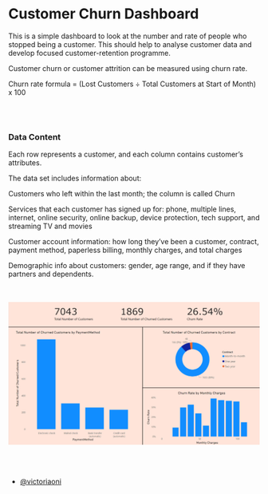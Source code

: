 # Customer Churn Dashboard

This is a simple dashboard to look at the number and rate of people who stopped being a customer. This should help to analyse customer data and develop focused customer-retention programme.

Customer churn or customer attrition can be measured using churn rate.

Churn rate formula = (Lost Customers ÷ Total Customers at Start of Month) x 100 



<br /><br />
### Data Content

Each row represents a customer, and each column contains customer’s attributes.

The data set includes information about:

Customers who left within the last month; the column is called Churn

Services that each customer has signed up for: phone, multiple lines, internet, online security, online backup, device protection, tech support, and streaming TV and movies

Customer account information: how long they’ve been a customer, contract, payment method, paperless billing, monthly charges, and total charges

Demographic info about customers: gender, age range, and if they have partners and dependents.
<br /><br /><br />

![Dashboard image](Dashboard_Screenshot.png)

<br /><br />
- [@victoriaoni](https://github.com/victoriaoni)
